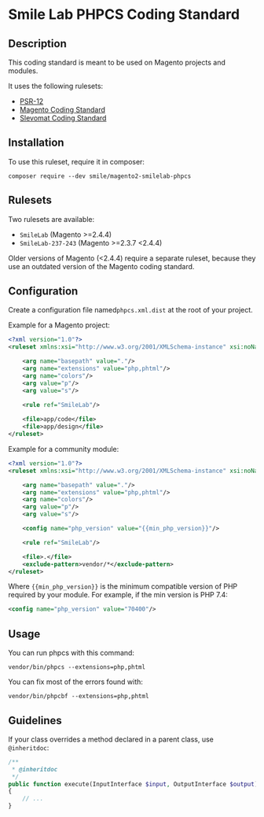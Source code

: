 # Smile Lab PHPCS Coding Standard

## Description

This coding standard is meant to be used on Magento projects and modules.

It uses the following rulesets:

- [PSR-12](https://www.php-fig.org/psr/psr-12/)
- [Magento Coding Standard](https://github.com/magento/magento-coding-standard)
- [Slevomat Coding Standard](https://github.com/slevomat/coding-standard)

## Installation

To use this ruleset, require it in composer:

```shell
composer require --dev smile/magento2-smilelab-phpcs
```

## Rulesets

Two rulesets are available:

- `SmileLab` (Magento >=2.4.4)
- `SmileLab-237-243` (Magento >=2.3.7 <2.4.4)

Older versions of Magento (<2.4.4) require a separate ruleset, because they use an outdated version of the Magento coding standard.

## Configuration

Create a configuration file named`phpcs.xml.dist` at the root of your project.

Example for a Magento project:

```xml
<?xml version="1.0"?>
<ruleset xmlns:xsi="http://www.w3.org/2001/XMLSchema-instance" xsi:noNamespaceSchemaLocation="vendor/squizlabs/php_codesniffer/phpcs.xsd">

    <arg name="basepath" value="."/>
    <arg name="extensions" value="php,phtml"/>
    <arg name="colors"/>
    <arg value="p"/>
    <arg value="s"/>
    
    <rule ref="SmileLab"/>

    <file>app/code</file>
    <file>app/design</file>
</ruleset>
```

Example for a community module:

```xml
<?xml version="1.0"?>
<ruleset xmlns:xsi="http://www.w3.org/2001/XMLSchema-instance" xsi:noNamespaceSchemaLocation="vendor/squizlabs/php_codesniffer/phpcs.xsd">

    <arg name="basepath" value="."/>
    <arg name="extensions" value="php,phtml"/>
    <arg name="colors"/>
    <arg value="p"/>
    <arg value="s"/>

    <config name="php_version" value="{{min_php_version}}"/>

    <rule ref="SmileLab"/>

    <file>.</file>
    <exclude-pattern>vendor/*</exclude-pattern>
</ruleset>
```

Where `{{min_php_version}}` is the minimum compatible version of PHP required by your module.
For example, if the min version is PHP 7.4:

```xml
<config name="php_version" value="70400"/>
```

## Usage

You can run phpcs with this command:

```shell
vendor/bin/phpcs --extensions=php,phtml
```

You can fix most of the errors found with:

```shell
vendor/bin/phpcbf --extensions=php,phtml
```

## Guidelines

If your class overrides a method declared in a parent class, use `@inheritdoc`:

```php
/**
 * @inheritdoc
 */
public function execute(InputInterface $input, OutputInterface $output): int
{
    // ...
}
```
